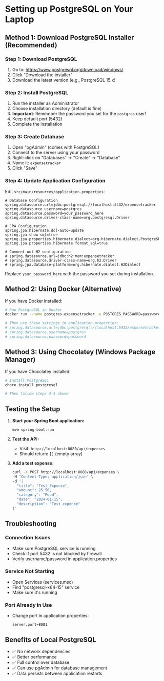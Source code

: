 # Setting up PostgreSQL on Your Laptop

## Method 1: Download PostgreSQL Installer (Recommended)

### Step 1: Download PostgreSQL
1. Go to: https://www.postgresql.org/download/windows/
2. Click "Download the installer"
3. Download the latest version (e.g., PostgreSQL 15.x)

### Step 2: Install PostgreSQL
1. Run the installer as Administrator
2. Choose installation directory (default is fine)
3. **Important**: Remember the password you set for the `postgres` user!
4. Keep default port (5432)
5. Complete the installation

### Step 3: Create Database
1. Open "pgAdmin" (comes with PostgreSQL)
2. Connect to the server using your password
3. Right-click on "Databases" → "Create" → "Database"
4. Name it: `expensetracker`
5. Click "Save"

### Step 4: Update Application Configuration
Edit `src/main/resources/application.properties`:

```properties
# Database Configuration
spring.datasource.url=jdbc:postgresql://localhost:5432/expensetracker
spring.datasource.username=postgres
spring.datasource.password=your_password_here
spring.datasource.driver-class-name=org.postgresql.Driver

# JPA Configuration
spring.jpa.hibernate.ddl-auto=update
spring.jpa.show-sql=true
spring.jpa.properties.hibernate.dialect=org.hibernate.dialect.PostgreSQLDialect
spring.jpa.properties.hibernate.format_sql=true

# Comment out H2 configuration
# spring.datasource.url=jdbc:h2:mem:expensetracker
# spring.datasource.driver-class-name=org.h2.Driver
# spring.jpa.database-platform=org.hibernate.dialect.H2Dialect
```

Replace `your_password_here` with the password you set during installation.

## Method 2: Using Docker (Alternative)

If you have Docker installed:

```bash
# Run PostgreSQL in Docker
docker run --name postgres-expensetracker -e POSTGRES_PASSWORD=password -e POSTGRES_DB=expensetracker -p 5432:5432 -d postgres:15

# Then use these settings in application.properties:
# spring.datasource.url=jdbc:postgresql://localhost:5432/expensetracker
# spring.datasource.username=postgres
# spring.datasource.password=password
```

## Method 3: Using Chocolatey (Windows Package Manager)

If you have Chocolatey installed:

```powershell
# Install PostgreSQL
choco install postgresql

# Then follow steps 3-4 above
```

## Testing the Setup

1. **Start your Spring Boot application:**
   ```bash
   mvn spring-boot:run
   ```

2. **Test the API:**
   - Visit: `http://localhost:8080/api/expenses`
   - Should return: `[]` (empty array)

3. **Add a test expense:**
   ```bash
   curl -X POST http://localhost:8080/api/expenses \
   -H "Content-Type: application/json" \
   -d '{
     "title": "Test Expense",
     "amount": 25.50,
     "category": "Food",
     "date": "2024-01-15",
     "description": "Test expense"
   }'
   ```

## Troubleshooting

### Connection Issues
- Make sure PostgreSQL service is running
- Check if port 5432 is not blocked by firewall
- Verify username/password in application.properties

### Service Not Starting
- Open Services (services.msc)
- Find "postgresql-x64-15" service
- Make sure it's running

### Port Already in Use
- Change port in application.properties:
  ```properties
  server.port=8081
  ```

## Benefits of Local PostgreSQL
- ✅ No network dependencies
- ✅ Better performance
- ✅ Full control over database
- ✅ Can use pgAdmin for database management
- ✅ Data persists between application restarts 
